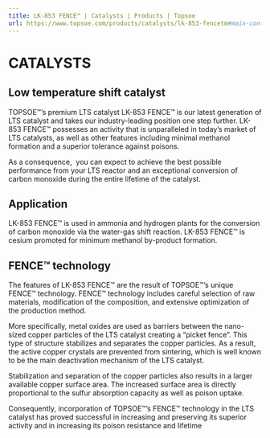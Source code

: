 ```yaml
---
title: LK-853 FENCE™ | Catalysts | Products | Topsoe
url: https://www.topsoe.com/products/catalysts/lk-853-fencetm#main-content
---
```


# CATALYSTS

## Low temperature shift catalyst

TOPSOE™’s premium LTS catalyst LK-853 FENCE™ is our latest generation of LTS catalyst and takes our industry-leading position one step further. LK-853 FENCE™ possesses an activity that is unparalleled in today’s market of LTS catalysts, as well as other features including minimal methanol formation and a superior tolerance against poisons.

As a consequence,  you can expect to achieve the best possible performance from your LTS reactor and an exceptional conversion of carbon monoxide during the entire lifetime of the catalyst.

## Application

LK-853 FENCE™ is used in ammonia and hydrogen plants for the conversion of carbon monoxide via the water-gas shift reaction. LK-853 FENCE™ is cesium promoted for minimum methanol by-product formation.

## FENCE™ technology

The features of LK-853 FENCE™ are the result of TOPSOE™’s unique FENCE™ technology. FENCE™ technology includes careful selection of raw materials, modification of the composition, and extensive optimization of the production method.

More specifically, metal oxides are used as barriers between the nano-sized copper particles of the LTS catalyst creating a “picket fence”. This type of structure stabilizes and separates the copper particles. As a result, the active copper crystals are prevented from sintering, which is well known to be the main deactivation mechanism of the LTS catalyst.

Stabilization and separation of the copper particles also results in a larger available copper surface area. The increased surface area is directly proportional to the sulfur absorption capacity as well as poison uptake.

Consequently, incorporation of TOPSOE™’s FENCE™ technology in the LTS catalyst has proved successful in increasing and preserving its superior activity and in increasing its poison resistance and lifetime